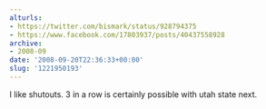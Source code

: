 ```yaml
---
alturls:
- https://twitter.com/bismark/status/928794375
- https://www.facebook.com/17803937/posts/40437558928
archive:
- 2008-09
date: '2008-09-20T22:36:33+00:00'
slug: '1221950193'
---
```


I like shutouts. 3 in a row is certainly possible with utah state next.


